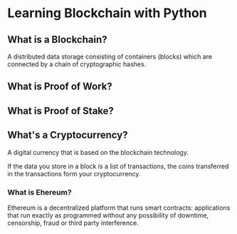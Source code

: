 # Learning Blockchain with Python

## What is a Blockchain?

A distributed data storage consisting of containers (blocks) which are connected by a chain of cryptographic hashes.

## What is Proof of Work?

## What is Proof of Stake?

## What's a Cryptocurrency?

A digital currency that is based on the blockchain technology.

If the data you store in a block is a list of transactions, the coins transferred in the transactions form your cryptocurrency.

### What is Ehereum?

Ethereum is a decentralized platform that runs smart contracts: applications that run exactly as programmed without any possibility of downtime, censorship, fraud or third party interference.
